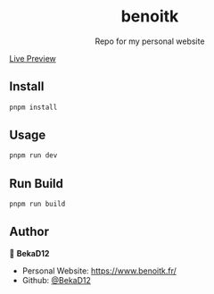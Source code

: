 <h1 align="center">benoitk</h1>

<p align="center">
 Repo for my personal website
</p>

[Live Preview](https://setuped.netlify.app/)

## Install

```sh
pnpm install
```

## Usage

```sh
pnpm run dev
```

## Run Build

```sh
pnpm run build
```

## Author

👤 **BekaD12**

- Personal Website: https://www.benoitk.fr/
- Github: [@BekaD12](https://github.com/bekad12)
